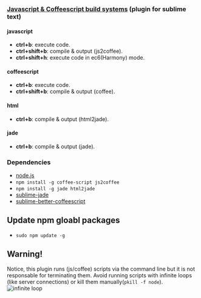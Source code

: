 ### [Javascript & Coffeescript build systems](https://sublime.wbond.net/packages/JavaScript%20%26%20Coffeescript%20Build%20Systems) (plugin for sublime text)

#### javascript

- **ctrl+b**: execute code.
- **ctrl+shift+b**: compile & output (js2coffee).
- **ctrl+shift+h**: execute code in ec6(Harmony) mode.

#### coffeescript
- **ctrl+b**: execute code.
- **ctrl+shift+b**: compile & output (coffee).

#### html
- **ctrl+b**: compile & output (html2jade).

#### jade
- **ctrl+b**: compile & output (jade).

### Dependencies

- [node.js](http://nodejs.org/download/)
- `npm install -g coffee-script js2coffee`
- `npm install -g jade html2jade`
- [sublime-jade](https://sublime.wbond.net/packages/Jade)
- [sublime-better-coffeescript](https://github.com/aponxi/sublime-better-coffeescript)

## Update npm gloabl packages

- `sudo npm update -g`

## Warning!

Notice, this plugin runs (js/coffee) scripts via the command line but it is not responsable for terminating them. Avoid running scripts with infinite loops (like server connections) or kill them manually(`pkill -f node`).
![infinite loop](http://i.imgur.com/SVQC5hS.png)
